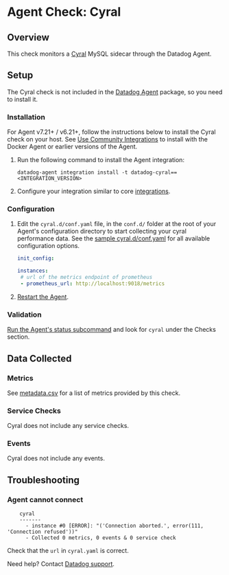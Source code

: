 # Agent Check: Cyral

## Overview

This check monitors a [Cyral][1] MySQL sidecar through the Datadog Agent.

## Setup

The Cyral check is not included in the [Datadog Agent][2] package, so you need to install it.

### Installation

For Agent v7.21+ / v6.21+, follow the instructions below to install the Cyral check on your host. See [Use Community Integrations][3] to install with the Docker Agent or earlier versions of the Agent.

1. Run the following command to install the Agent integration:

   ```shell
   datadog-agent integration install -t datadog-cyral==<INTEGRATION_VERSION>
   ```

2. Configure your integration similar to core [integrations][4].

### Configuration

1. Edit the `cyral.d/conf.yaml` file, in the `conf.d/` folder at the root of your Agent's configuration directory to start collecting your cyral performance data. See the [sample cyral.d/conf.yaml][8] for all available configuration options.

    ```yaml
    init_config:

    instances:
     # url of the metrics endpoint of prometheus
     - prometheus_url: http://localhost:9018/metrics
    ```

2. [Restart the Agent][9].

### Validation

[Run the Agent's status subcommand][10] and look for `cyral` under the Checks section.

## Data Collected

### Metrics

See [metadata.csv][11] for a list of metrics provided by this check.

### Service Checks

Cyral does not include any service checks.

### Events

Cyral does not include any events.

## Troubleshooting

### Agent cannot connect

```text
    cyral
    -------
      - instance #0 [ERROR]: "('Connection aborted.', error(111, 'Connection refused'))"
      - Collected 0 metrics, 0 events & 0 service check
```

Check that the `url` in `cyral.yaml` is correct.

Need help? Contact [Datadog support][12].

[1]: https://cyral.com/
[2]: https://app.datadoghq.com/account/settings#agent
[3]: https://docs.datadoghq.com/agent/guide/use-community-integrations/
[4]: https://docs.datadoghq.com/getting_started/integrations/
[8]: https://github.com/DataDog/integrations-extras/blob/master/cyral/datadog_checks/cyral/data/conf.yaml.example
[9]: https://docs.datadoghq.com/agent/guide/agent-commands/#start-stop-and-restart-the-agent
[10]: https://docs.datadoghq.com/agent/guide/agent-commands/#agent-status-and-information
[11]: https://github.com/DataDog/integrations-extras/blob/master/cyral/metadata.csv
[12]: https://docs.datadoghq.com/help/
